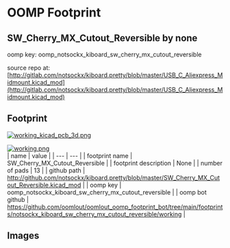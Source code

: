 # OOMP Footprint  
## SW_Cherry_MX_Cutout_Reversible  by none  
  
oomp key: oomp_notsockx_kiboard_sw_cherry_mx_cutout_reversible  
  
source repo at: [http://gitlab.com/notsockx/kiboard.pretty/blob/master/USB_C_Aliexpress_Midmount.kicad_mod](http://gitlab.com/notsockx/kiboard.pretty/blob/master/USB_C_Aliexpress_Midmount.kicad_mod)  
## Footprint  
  
[![working_kicad_pcb_3d.png](working_kicad_pcb_3d_600.png)](working_kicad_pcb_3d.png)  
  
[![working.png](working_600.png)](working.png)  
| name | value | 
| --- | --- | 
| footprint name | SW_Cherry_MX_Cutout_Reversible | 
| footprint description | None | 
| number of pads | 13 | 
| github path | http://github.com/notsockx/kiboard.pretty/blob/master/SW_Cherry_MX_Cutout_Reversible.kicad_mod | 
| oomp key | oomp_notsockx_kiboard_sw_cherry_mx_cutout_reversible | 
| oomp bot github | https://github.com/oomlout/oomlout_oomp_footprint_bot/tree/main/footprints/notsockx_kiboard_sw_cherry_mx_cutout_reversible/working | 
## Images  
